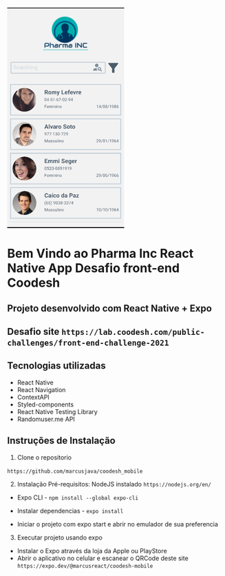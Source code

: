 ![Pharma Inc Demo](src/assets/coodesh_mobile.gif)

# Bem Vindo ao Pharma Inc React Native App Desafio front-end Coodesh

## Projeto desenvolvido com React Native + Expo

## Desafio site `https://lab.coodesh.com/public-challenges/front-end-challenge-2021`

## Tecnologias utilizadas

- React Native
- React Navigation
- ContextAPI
- Styled-components
- React Native Testing Library
- Randomuser.me API

## Instruções de Instalação

1. Clone o repositorio

`https://github.com/marcusjava/coodesh_mobile`

2. Instalação
   Pré-requisitos: NodeJS instalado `https://nodejs.org/en/`

- Expo CLI - `npm install --global expo-cli`
- Instalar dependencias - `expo install`

- Iniciar o projeto com expo start e abrir no emulador de sua preferencia

3. Executar projeto usando expo

- Instalar o Expo através da loja da Apple ou PlayStore
- Abrir o aplicativo no celular e escanear o QRCode deste site `https://expo.dev/@marcusreact/coodesh-mobile`
